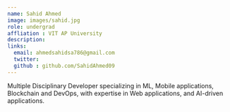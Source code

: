 ```yaml
---
name: Sahid Ahmed
image: images/sahid.jpg
role: undergrad
affliation : VIT AP University
description: 
links:
  email: ahmedsahidsa786@gmail.com
  twitter: 
  github : github.com/SahidAhmed09
---
```


Multiple Disciplinary Developer specializing in ML, Mobile applications, Blockchain and DevOps, with expertise in Web applications, and AI-driven applications.
